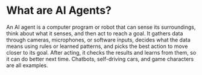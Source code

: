 # What are AI Agents?

An AI agent is a computer program or robot that can sense its surroundings, think about what it senses, and then act to reach a goal. It gathers data through cameras, microphones, or software inputs, decides what the data means using rules or learned patterns, and picks the best action to move closer to its goal. After acting, it checks the results and learns from them, so it can do better next time. Chatbots, self-driving cars, and game characters are all examples.